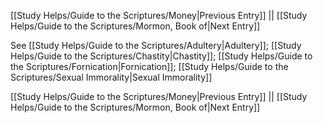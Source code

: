 [[Study Helps/Guide to the Scriptures/Money|Previous Entry]]  ||  [[Study Helps/Guide to the Scriptures/Mormon, Book of|Next Entry]]

 See [[Study Helps/Guide to the Scriptures/Adultery|Adultery]]; [[Study Helps/Guide to the Scriptures/Chastity|Chastity]]; [[Study Helps/Guide to the Scriptures/Fornication|Fornication]]; [[Study Helps/Guide to the Scriptures/Sexual Immorality|Sexual Immorality]]

[[Study Helps/Guide to the Scriptures/Money|Previous Entry]]  ||  [[Study Helps/Guide to the Scriptures/Mormon, Book of|Next Entry]]